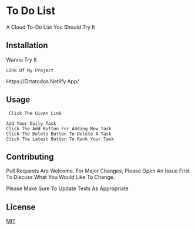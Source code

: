 
# To Do List


A Cloud To-Do List You Should Try It 


## Installation


Wanna Try It 


```Link Of My Project```
 
Https://Ortatodos.Netlify.App/


## Usage


```
 Click The Given Link
 
Add Your Daily Task 
Click The Add Button For Adding New Task
Click The Delete Button To Delete A Task
Click The Latest Button To Rank Your Task
```


## Contributing


Pull Requests Are Welcome. For Major Changes, Please Open An Issue First To Discuss What You Would Like To Change.
            


Please Make Sure To Update Tests As Appropriate


## License


[MIT](Https://Choosealicense.Com/Licenses/Mit/)
